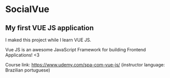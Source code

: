 # SocialVue

## My first VUE JS application

I maked this project while I learn VUE JS.

Vue JS is an awesome JavaScript Framework for building Frontend Applications! <3

Course link: https://www.udemy.com/spa-com-vue-js/ (instructor language: Brazilian portuguese)


